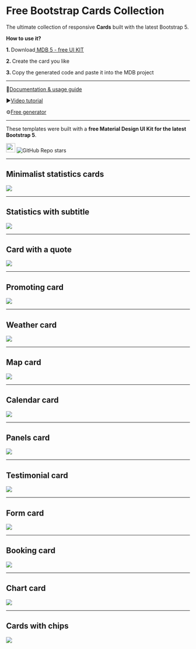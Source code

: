 # Free Bootstrap Cards Collection
 
The ultimate collection of responsive **Cards** built with the latest Bootstrap 5.

<p><strong>How to use it?</strong></p>
<p class="mb-2">
<strong>1. </strong>Download<a target="_blank" href="https://mdbootstrap.com/docs/standard/"> MDB 5 - free UI KIT</a></p>
<p class="mb-2"><strong>2. </strong>Create the card you like</p>
<p class="mb-3"><strong>3. </strong>Copy the generated code and paste it into the MDB project</p>
              
--------------------
 
📄[Documentation & usage guide](https://mdbootstrap.com/docs/standard/components/cards/)
 
▶️[Video tutorial](https://www.youtube.com/watch?v=l5juD9me828)
 
⚙️[Free generator](https://mdbootstrap.com/docs/standard/tools/builders/cards/)
 
---------------------
 
These templates were built with a **free Material Design UI Kit for the latest Bootstrap 5**.
 
<img height="25" src="https://mdbootstrap.com/img/Marketing/general/logo/medium/mdb-r.png">  ![GitHub Repo stars](https://img.shields.io/github/stars/mdbootstrap/mdb-ui-kit?label=Star%20now&style=social)
 
---------------------
 <h2 class="mb-4">Minimalist statistics cards</h2> <a target="_blank"
     href="https://mdbootstrap.com/snippets/standard/mdbootstrap/2898120?view=side"><img
         src="https://mdbootstrap.com/img/Photos/new-templates/cards/img1.png" class="w-100" /> </a>
 <hr class="my-5">
 <h2 class="mb-4">Statistics with subtitle</h2> <a target="_blank"
     href="https://mdbootstrap.com/snippets/standard/mdbootstrap/2898141?view=side"> <img
         src="https://mdbootstrap.com/img/Photos/new-templates/cards/img2.png" class="w-100" /></a>
 <hr class="my-5">
 <h2 class="mb-4">Card with a quote</h2> <a target="_blank"
     href="https://mdbootstrap.com/snippets/standard/mdbootstrap/2898144?view=side">
     <img src="https://mdbootstrap.com/img/Photos/new-templates/cards/img3.png" class="w-100" />
 </a>
 <hr class="my-5">
 <h2 class="mb-4">Promoting card</h2> <a target="_blank"
     href="https://mdbootstrap.com/snippets/standard/mdbootstrap/2898159?view=side">
     <img src="https://mdbootstrap.com/img/Photos/new-templates/cards/img4.png" class="w-100" />
 </a>
 <hr class="my-5">
 <h2 class="mb-4">Weather card</h2> <a target="_blank"
     href="https://mdbootstrap.com/snippets/standard/mdbootstrap/2898164?view=side">
     <img src="https://mdbootstrap.com/img/Photos/new-templates/cards/img5.png" class="w-100" />
 </a>
 <hr class="my-5">
 <h2 class="mb-4">Map card</h2> <a target="_blank"
     href="https://mdbootstrap.com/snippets/standard/mdbootstrap/2898271?view=side">
     <img src="https://mdbootstrap.com/img/Photos/new-templates/cards/img8.png" class="w-100" />
 </a>
 <hr class="my-5">
 <h2 class="mb-4">Calendar card</h2> <a target="_blank"
     href="https://mdbootstrap.com/snippets/standard/mdbootstrap/2898281?view=side">
     <img src="https://mdbootstrap.com/img/Photos/new-templates/cards/img9.png" class="w-100" />
 </a>
 <hr class="my-5">
 <h2 class="mb-4">Panels card</h2> <a target="_blank"
     href="https://mdbootstrap.com/snippets/standard/mdbootstrap/2898303?view=side">
     <img src="https://mdbootstrap.com/img/Photos/new-templates/cards/img10.png" class="w-100" />
 </a>
 <hr class="my-5">
 <h2 class="mb-4">Testimonial card</h2> <a target="_blank"
     href="https://mdbootstrap.com/snippets/standard/mdbootstrap/2898316?view=side">
     <img src="https://mdbootstrap.com/img/Photos/new-templates/cards/img12.png" class="w-100" />
 </a>
 <hr class="my-5">
 <h2 class="mb-4">Form card</h2> <a target="_blank"
     href="https://mdbootstrap.com/snippets/standard/mdbootstrap/2898319?view=side">
     <img src="https://mdbootstrap.com/img/Photos/new-templates/cards/img13.png" class="w-100" />
 </a>
 <hr class="my-5">
 <h2 class="mb-4">Booking card</h2> <a target="_blank"
     href="https://mdbootstrap.com/snippets/standard/mdbootstrap/2898188?view=side">
     <img src="https://mdbootstrap.com/img/Photos/new-templates/cards/img6.png" class="w-100" />
 </a>
 <hr class="my-5">
 <h2 class="mb-4">Chart card</h2> <a target="_blank"
     href="https://mdbootstrap.com/snippets/standard/mdbootstrap/2898195?view=side">
     <img src="https://mdbootstrap.com/img/Photos/new-templates/cards/img7.png" class="w-100" />
 </a>
 <hr class="my-5">
 <h2 class="mb-4">Cards with chips</h2> <a target="_blank"
     href="https://mdbootstrap.com/snippets/standard/mdbootstrap/2898306?view=side">
     <img src="https://mdbootstrap.com/img/Photos/new-templates/cards/img11.png" class="w-100" />
 </a>
